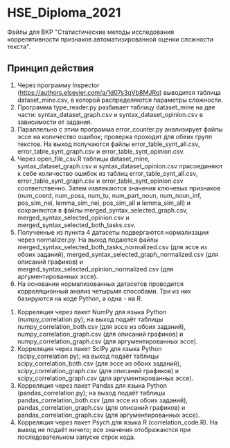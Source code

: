 # HSE_Diploma_2021

Файлы для ВКР "Статистические методы исследования коррелятивности признаков автоматизированной оценки сложности текста".

## Принцип действия

1. Через программу Inspector (https://authors.elsevier.com/a/1d07s3qVb8MJRq) выводится таблица dataset_mine.csv, в которой распределяются параметры сложности.
2. Программа type_reader.py разбивает таблицу dataset_mine на две части: syntax_dataset_graph.csv и syntax_dataset_opinion.csv в зависимости от задания.
3. Параллельно с этим программа error_counter.py анализирует файлы эссе на количество ошибок; проверка проходит для обеих групп текстов. На выход получаются файлы error_table_synt_all.csv, error_table_synt_graph.csv и error_table_synt_opinion.csv.
4. Через open_file_csv.R таблицы dataset_mine, syntax_dataset_graph.csv и syntax_dataset_opinion.csv присоединяют к себе количество ошибок из таблиц error_table_synt_all.csv, error_table_synt_graph.csv и error_table_synt_opinion.csv соответственно. Затем извлекаются значения ключевых признаков (num_coord, num_poss, num_tu, num_part_noun, num_noun_inf, pos_sim_nei, lemma_sim_nei, pos_sim_all и lemma_sim_all) и сохраняются в файлы merged_syntax_selected_graph.csv, merged_syntax_selected_opinion.csv и merged_syntax_selected_both_tasks.csv.
5. Полученные из пункта 4 датасеты подвергаются нормализации через normalizer.py. На выход подаются файлы merged_syntax_selected_both_tasks_normalized.csv (для эссе из обоих заданий), merged_syntax_selected_graph_normalized.csv (для описаний графиков) и merged_syntax_selected_opinion_normalized.csv (для аргументированных эссе).
6. На основании нормализованных датасетов проводится корреляционный анализ четырьмя способами. Три из них базируются на коде Python, а одна - на R.
  1) Корреляция через пакет NumPy для языка Python (numpy_correlation.py); на выход подаёт таблицы numpy_correlation_both.csv (для эссе из обоих заданий), numpy_correlation_graph.csv (для описаний графиков) и numpy_correlation_graph.csv (для аргументированных эссе).
  2) Корреляция через пакет SciPy для языка Python (scipy_correlation.py); на выход подаёт таблицы scipy_correlation_both.csv (для эссе из обоих заданий), scipy_correlation_graph.csv (для описаний графиков) и scipy_correlation_graph.csv (для аргументированных эссе).
  3) Корреляция через пакет Pandas для языка Python (pandas_correlation.py); на выход подаёт таблицы pandas_correlation_both.csv (для эссе из обоих заданий), pandas_correlation_graph.csv (для описаний графиков) и pandas_correlation_graph.csv (для аргументированных эссе).
  4) Корреляция через пакет Psych для языка R (correlation_code.R). На вывод не подаёт ничего; все значения отображаются при последовательном запуске строк кода.
